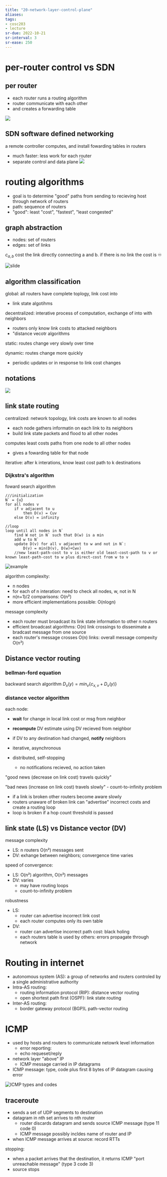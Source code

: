 ```yaml
---
title: "20-network-layer-control-plane"
aliases: 
tags: 
- cosc203
- lecture
sr-due: 2022-10-21
sr-interval: 3
sr-ease: 250
---
```


# per-router control vs SDN
## per router
- each router runs a routing algorithm
- router communicate with each other
- and creates a forwarding table

![](https://i.imgur.com/c5nfT7X.png)

## SDN software defined networking
a remote controller computes, and install fowarding tables in routers
- much faster: less work for each router
- separate control and data plane
![](https://i.imgur.com/H73GPsc.png)

# routing algorithms
- goal is to determine "good" paths from sending to recieving host through network of routers
- path: sequence of routers
- "good": least "cost", "fastest", "least congested"

## graph abstraction
- nodes: set of routers
- edges: set of links

$c_{a,b}$ cost the link directly connecting a and b. if there is no link the cost is ♾

![slide](https://i.imgur.com/onryMTK.png)

## algorithm classification
global: all routers have complete toplogy, link cost into
- link state algotihms

decentralized: interative process of computation, exchange of into with neighbors
- routers only know link costs to attacked neighbors
- "distance vecotr algorithms

static: routes change very slowly over time

dynamic: routes change more quickly
- periodic updates or in response to link cost changes

## notations
![](https://i.imgur.com/NfrM72Y.png)

## link state routing
centralized: network topology, link costs are known to all nodes
- each node gathers informatin on each link to its neighbors
- build link state packets and flood to all other nodes

computes least costs paths from one node to all other nodes
- gives a fowarding table for that node 

iterative: after k interations, know least cost path to k destinations


### Dijkstra's algorithm
foward search algorithm

```
///initialization
N` = {u}
for all nodes v
	if v adjacent to u
		then D(v) = Cuv
	else D(v) = infinity
	
//loop
loop until all nodes in N`
	find W not in N` such that D(w) is a min
	add w to N`
	update D(v) for all v adjacent to w and not in N`:
		D(v) = min(D(v), D(w)+Cwv)
	//new least-path-cost to v is either old least-cost-path to v or known least-path-cost to w plus direct-cost from w to v

```

![example](https://i.imgur.com/zeR9DAI.png)

algorithm complexity:
- n nodes
- for each of n interation: need to check all nodes, w, not in N
- n(n+1)/2 comparisons: O(n²)
- more efficient implementations possible: O(nlogn)

message complexity
- each router must broadcast its link state information to other n routers
- efficient broadcast algorithms: O(n) link crossings to dissenimate a bradcast message from one source
- each router's message crosses O(n) links: overall message compexity O(n²)

## Distance vector routing
### bellman-ford equation
backward search algorithm
$D_{x}(y) = min_{v} \{c_{x, v} + D_{v}(y)\}$

### distance vector algorithm
each node:
- **wait** for change in local link cost or msg from neighbor
- **recompute** DV estimate using DV recieved from neighbor
- if DV to any destination had changed, **notify** neighbors

- iterative, asynchronous
- distributed, self-stopping
	- no notifications recieved, no action taken

"good news (decrease on link cost) travels quickly"

"bad news (increase on link cost) travels slowly" - count-to-infinity problem
- if a link is broken other routers become aware slowly
- routers unaware of broken link can "advertise" incorrect costs and create a routing loop
- loop is broken if a hop count threshold is passed 

## link state (LS) vs Distance vector (DV)
message complexity
- LS: n routers O(n²) messages sent
- DV: exhange between neighbors; convergence time varies

speed of convergence:
- LS: O(n²) algorithm, O(n²) messages
- DV: varies
	- may have routing loops
	- count-to-infinity problem

robustness
- LS:
	- router can advertise incorrect link cost
	- each router computes only its own table
- DV:
	- router can advertise incorrect path cost: black holing
	- each routers table is used by others: errors propagate through network


# Routing in internet
- autonomous system (AS): a group of networks and routers controled by a single administrative authority
- Intra-AS routing:
	- routing information protocol (RIP): distance vector routing
	- open shortest path first (OSPF): link state routing
- Inter-AS routing:
	- border gateway protocol (BGP)L path-vector routing

# ICMP
- used by hosts and routers to communicate netowrk level information
	- error reporting:
	- echo requeset/reply
- network layer "above" IP
	- ICMP message carried in IP datagrams
- ICMP message: type, code plus first 8 bytes of IP datagram causing error

![ICMP types and codes](https://i.imgur.com/cv0DRXL.png)

## traceroute
- sends a set of UDP segments to destination
- datagram in nth set arrives to nth router
	- router discards datagram and sends source ICMP message (type 11 code 0)
	- ICMP message possibly incldes name of router and IP
- when ICMP message arrives at source: record RTTs

stopping:
- when a packet arrives that the destination, it returns ICMP "port unreachable message" (type 3 code 3)
- source stops
